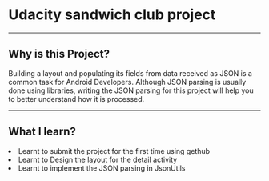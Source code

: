 # Udacity sandwich club project
<hr>
<h2>Why is this Project?</h2>
<p>
Building a layout and populating its fields from data received as JSON is a common task for Android Developers. Although JSON parsing is usually done using libraries, writing the JSON parsing for this project will help you to better understand how it is processed.</p>
<hr>
<h2>What I learn?</h2>
<li> Learnt to submit the project for the first time using gethub</li>
<li> Learnt to Design the layout for the detail activity</li>
<li> Learnt to implement the JSON parsing in JsonUtils</li>

